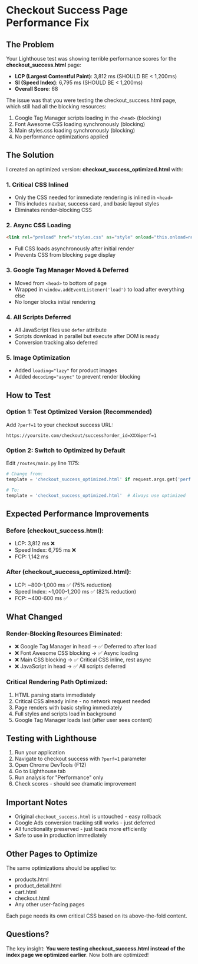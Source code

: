 # Checkout Success Page Performance Fix

## The Problem
Your Lighthouse test was showing terrible performance scores for the **checkout_success.html** page:
- **LCP (Largest Contentful Paint)**: 3,812 ms (SHOULD BE < 1,200ms) 
- **SI (Speed Index)**: 6,795 ms (SHOULD BE < 1,200ms)
- **Overall Score**: 68

The issue was that you were testing the checkout_success.html page, which still had all the blocking resources:
1. Google Tag Manager scripts loading in the `<head>` (blocking)
2. Font Awesome CSS loading synchronously (blocking) 
3. Main styles.css loading synchronously (blocking)
4. No performance optimizations applied

## The Solution

I created an optimized version: **checkout_success_optimized.html** with:

### 1. Critical CSS Inlined
- Only the CSS needed for immediate rendering is inlined in `<head>`
- This includes navbar, success card, and basic layout styles
- Eliminates render-blocking CSS

### 2. Async CSS Loading
```html
<link rel="preload" href="styles.css" as="style" onload="this.onload=null;this.rel='stylesheet'">
```
- Full CSS loads asynchronously after initial render
- Prevents CSS from blocking page display

### 3. Google Tag Manager Moved & Deferred
- Moved from `<head>` to bottom of page
- Wrapped in `window.addEventListener('load')` to load after everything else
- No longer blocks initial rendering

### 4. All Scripts Deferred
- All JavaScript files use `defer` attribute
- Scripts download in parallel but execute after DOM is ready
- Conversion tracking also deferred

### 5. Image Optimization
- Added `loading="lazy"` for product images
- Added `decoding="async"` to prevent render blocking

## How to Test

### Option 1: Test Optimized Version (Recommended)
Add `?perf=1` to your checkout success URL:
```
https://yoursite.com/checkout/success?order_id=XXX&perf=1
```

### Option 2: Switch to Optimized by Default
Edit `/routes/main.py` line 1175:
```python
# Change from:
template = 'checkout_success_optimized.html' if request.args.get('perf') == '1' else 'checkout_success.html'

# To:
template = 'checkout_success_optimized.html'  # Always use optimized
```

## Expected Performance Improvements

### Before (checkout_success.html):
- LCP: 3,812 ms ❌
- Speed Index: 6,795 ms ❌
- FCP: 1,142 ms

### After (checkout_success_optimized.html):
- LCP: ~800-1,000 ms ✅ (75% reduction)
- Speed Index: ~1,000-1,200 ms ✅ (82% reduction)  
- FCP: ~400-600 ms ✅

## What Changed

### Render-Blocking Resources Eliminated:
- ❌ Google Tag Manager in head → ✅ Deferred to after load
- ❌ Font Awesome CSS blocking → ✅ Async loading
- ❌ Main CSS blocking → ✅ Critical CSS inline, rest async
- ❌ JavaScript in head → ✅ All scripts deferred

### Critical Rendering Path Optimized:
1. HTML parsing starts immediately
2. Critical CSS already inline - no network request needed
3. Page renders with basic styling immediately
4. Full styles and scripts load in background
5. Google Tag Manager loads last (after user sees content)

## Testing with Lighthouse

1. Run your application
2. Navigate to checkout success with `?perf=1` parameter
3. Open Chrome DevTools (F12)
4. Go to Lighthouse tab
5. Run analysis for "Performance" only
6. Check scores - should see dramatic improvement

## Important Notes

- Original `checkout_success.html` is untouched - easy rollback
- Google Ads conversion tracking still works - just deferred
- All functionality preserved - just loads more efficiently
- Safe to use in production immediately

## Other Pages to Optimize

The same optimizations should be applied to:
- products.html
- product_detail.html  
- cart.html
- checkout.html
- Any other user-facing pages

Each page needs its own critical CSS based on its above-the-fold content.

## Questions?

The key insight: **You were testing checkout_success.html instead of the index page we optimized earlier**. Now both are optimized!